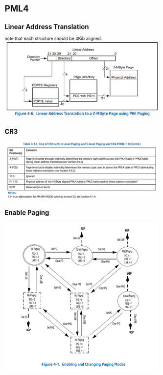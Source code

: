 # PML4

## Linear Address Translation

note that each structure should be 4Kib aligned.\
![structure](images/pdp-2M.png)

## CR3

![cr3](images/pml4-cr3.png)

## Enable Paging

![enable paging](images/enable-paging.png)

